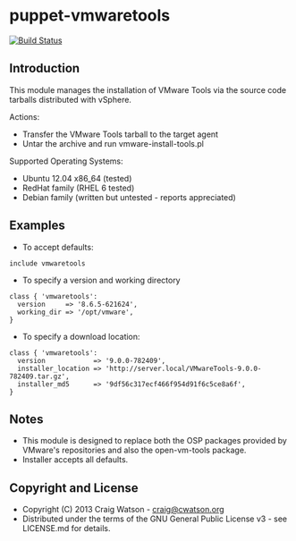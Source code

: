 puppet-vmwaretools
==================

[![Build Status](https://secure.travis-ci.org/craigwatson/puppet-vmwaretools.png?branch=master)](http://travis-ci.org/craigwatson/puppet-vmwaretools)

Introduction
------------

This module manages the installation of VMware Tools via the source code tarballs distributed with vSphere.

Actions:

* Transfer the VMware Tools tarball to the target agent
* Untar the archive and run vmware-install-tools.pl

Supported Operating Systems:

* Ubuntu 12.04 x86_64 (tested)
* RedHat family (RHEL 6 tested)
* Debian family (written but untested - reports appreciated)

Examples
--------

*  To accept defaults:

````
include vmwaretools
````

*  To specify a version and working directory

````
class { 'vmwaretools':
  version     => '8.6.5-621624',
  working_dir => '/opt/vmware',
}
````

*  To specify a download location:

````
class { 'vmwaretools':
  version            => '9.0.0-782409',
  installer_location => 'http://server.local/VMwareTools-9.0.0-782409.tar.gz',
  installer_md5      => '9df56c317ecf466f954d91f6c5ce8a6f',
}
````

Notes
-----

* This module is designed to replace both the OSP packages provided by VMware's repositories and also the open-vm-tools package.
* Installer accepts all defaults.

Copyright and License
---------------------
* Copyright (C) 2013 Craig Watson - <craig@cwatson.org>
* Distributed under the terms of the GNU General Public License v3 - see LICENSE.md for details.
